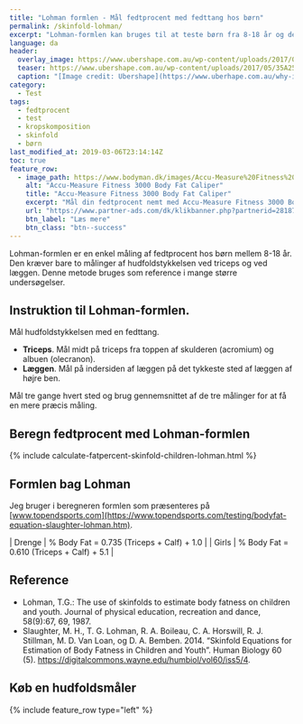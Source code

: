 ```yaml
---
title: "Lohman formlen - Mål fedtprocent med fedttang hos børn"
permalink: /skinfold-lohman/
excerpt: "Lohman-formlen kan bruges til at teste børn fra 8-18 år og der måles ved triceps og på læggen."
language: da
header:
  overlay_image: https://www.ubershape.com.au/wp-content/uploads/2017/05/35A2528-1024x683.jpg
  teaser: https://www.ubershape.com.au/wp-content/uploads/2017/05/35A2528-1024x683.jpg
  caption: "[Image credit: Ubershape](https://www.uberhape.com.au/why-i-use-metabolic-analytics-with-my-clients/)"
category:
  - Test
tags:
  - fedtprocent
  - test
  - kropskomposition
  - skinfold
  - børn
last_modified_at: 2019-03-06T23:14:14Z
toc: true
feature_row:
  - image_path: https://www.bodyman.dk/images/Accu-Measure%20Fitness%203000%20Body%20Fat%20Caliper1-p.jpg
    alt: "Accu-Measure Fitness 3000 Body Fat Caliper"
    title: "Accu-Measure Fitness 3000 Body Fat Caliper"
    excerpt: "Mål din fedtprocent nemt med Accu-Measure Fitness 3000 Body Fat Caliper. Fedttangen bliver brugt af mange amerikanske personlige trænere på grund af dens præcise målinger. Du kan både bruge den hjemme eller have den med på farten."
    url: "https://www.partner-ads.com/dk/klikbanner.php?partnerid=28187&bannerid=20604&htmlurl=https://www.bodyman.dk/shop/accu-measure-fitness-54935p.html"
    btn_label: "Læs mere"
    btn_class: "btn--success"
---
```


Lohman-formlen er en enkel måling af fedtprocent hos børn mellem 8-18 år. Den kræver bare to målinger af hudfoldstykkelsen ved triceps og ved læggen. Denne metode bruges som reference i mange større undersøgelser.

## Instruktion til Lohman-formlen.

Mål hudfoldstykkelsen med en fedttang.

- **Triceps**. Mål midt på triceps fra toppen af skulderen (acromium) og albuen (olecranon). 
- **Læggen**. Mål på indersiden af læggen på det tykkeste sted af læggen af højre ben.

Mål tre gange hvert sted og brug gennemsnittet af de tre målinger for at få en mere præcis måling.

## Beregn fedtprocent med Lohman-formlen

{% include calculate-fatpercent-skinfold-children-lohman.html %}

## Formlen bag Lohman

Jeg bruger i beregneren formlen som præsenteres på [www.topendsports.com](https://www.topendsports.com/testing/bodyfat-equation-slaughter-lohman.htm).

| Drenge | % Body Fat = 0.735 (Triceps + Calf) + 1.0 |
| Girls  | % Body Fat = 0.610 (Triceps + Calf) + 5.1 |

## Reference

- Lohman, T.G.: The use of skinfolds to estimate body fatness on children and youth. Journal of physical education, recreation and dance, 58(9):67, 69, 1987.
- Slaughter, M. H., T. G. Lohman, R. A. Boileau, C. A. Horswill, R. J. Stillman, M. D. Van Loan, og D. A. Bemben. 2014. “Skinfold Equations for Estimation of Body Fatness in Children and Youth”. Human Biology 60 (5). <https://digitalcommons.wayne.edu/humbiol/vol60/iss5/4>.

## Køb en hudfoldsmåler

{% include feature_row type="left" %}
